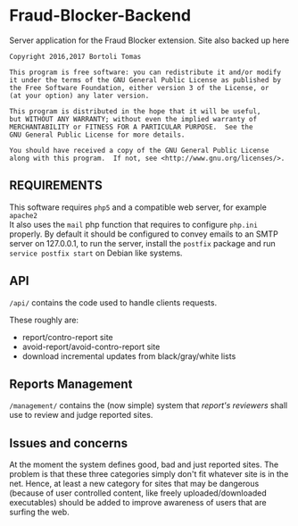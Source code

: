 # Fraud-Blocker-Backend
Server application for the Fraud Blocker extension. Site also backed up here


```
Copyright 2016,2017 Bortoli Tomas

This program is free software: you can redistribute it and/or modify
it under the terms of the GNU General Public License as published by
the Free Software Foundation, either version 3 of the License, or
(at your option) any later version.

This program is distributed in the hope that it will be useful,
but WITHOUT ANY WARRANTY; without even the implied warranty of
MERCHANTABILITY or FITNESS FOR A PARTICULAR PURPOSE.  See the
GNU General Public License for more details.

You should have received a copy of the GNU General Public License
along with this program.  If not, see <http://www.gnu.org/licenses/>.
```

## REQUIREMENTS
This software requires `php5` and a compatible web server, for example `apache2` <br />
It also uses the `mail` php function that requires to configure `php.ini` properly. By default it should be configured to convey emails to an SMTP server on 127.0.0.1, to run the server, install the `postfix` package and run `service postfix start` on Debian like systems.

## API
`/api/` contains the code used to handle clients requests. 

These roughly are:
* report/contro-report site
* avoid-report/avoid-contro-report site
* download incremental updates from black/gray/white lists

## Reports Management
`/management/` contains the (now simple) system that *report's reviewers* shall use to review and judge reported sites.

## Issues and concerns
At the moment the system defines good, bad and just reported sites. The problem is that these three categories simply don't fit whatever site is in the net. Hence, at least a new category for sites that may be dangerous (because of user controlled content, like freely uploaded/downloaded executables) should be added to improve awareness of users that are surfing the web. 
